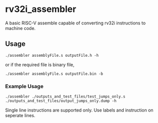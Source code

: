 # rv32i_assembler
A basic RISC-V assemble capable of converting rv32i instructions to machine code.

## Usage

```shell
./assembler assemblyFile.s outputFile.h -h
```
or if the required file is binary file,

```shell
./assembler assemblyFile.s outputFile.bin -b
```
### Example Usage
```shell
./assembler ./outputs_and_test_files/test_jumps_only.s ./outputs_and_test_files/output_jumps_only.dump -h
```

Single line instructions are supported only. Use labels and instruction on seperate lines.